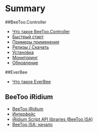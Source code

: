 # Summary

##BeeToo.Controller
- [Что такое BeeToo.Controller](beetoo-controller/README.md)
- [Быстрый старт](beetoo-controller/start-guide.md)
- [Примеры применения](beetoo-controller/appliance-example.md)
- [Релизы / Скачать](beetoo-controller/releases.md)
- [Установка](beetoo-controller/install.md)
- [Мониторинг](beetoo-controller/monitoring.md)
- [Обновление](beetoo-controller/upgrade.md)

##EverBee
- [Что такое EverBee](everbee/README.md)

## BeeToo iRidium
- [BeeToo iRidium](beetoo-iridium/README.md)
- [Интерфейс](beetoo-iridium/iface/README.md)
- [iRidium Script API libraries (BeeToo ISA)](beetoo-iridium/isa/README.md)
- [BeeToo ISA: начало](beetoo-iridium/isa/start-guide.md)